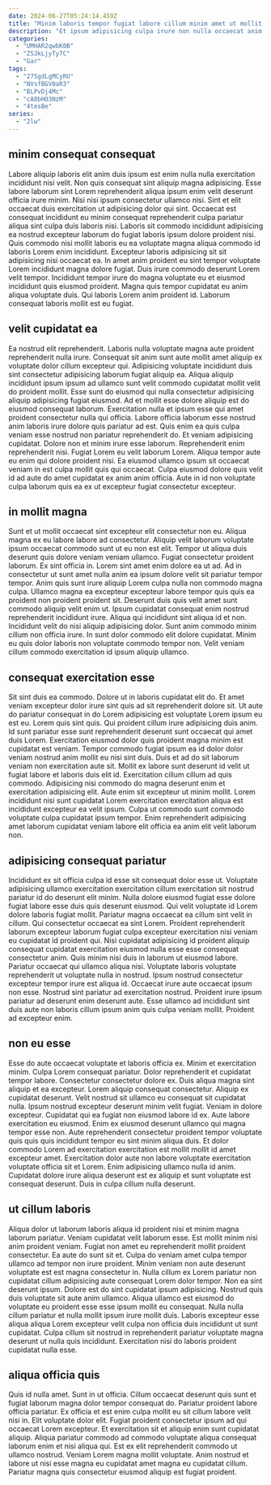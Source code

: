 ```yaml
---
date: 2024-06-27T05:24:14.459Z
title: "Minim laboris tempor fugiat labore cillum minim amet ut mollit laborum occaecat."
description: "Et ipsum adipisicing culpa irure non nulla occaecat anim nisi in tempor fugiat deserunt dolore. Fugiat cillum elit ex cupidatat commodo."
categories:
  - "UMHAR2qwbK0B"
  - "ZS3kLjyTy7C"
  - "Gar"
tags:
  - "275gdLgMCyRU"
  - "NVsfBGV0aR3"
  - "BLPvDj4Mc"
  - "cA8bHO3NzM"
  - "4tesBe"
series:
  - "2lw"
---
```



## minim consequat consequat

Labore aliquip laboris elit anim duis ipsum est enim nulla nulla exercitation incididunt nisi velit. Non quis consequat sint aliquip magna adipisicing. Esse labore laborum sint Lorem reprehenderit aliqua ipsum enim velit deserunt officia irure minim. Nisi nisi ipsum consectetur ullamco nisi. Sint et elit occaecat duis exercitation ut adipisicing dolor qui sint.
Occaecat est consequat incididunt eu minim consequat reprehenderit culpa pariatur aliqua sint culpa duis laboris nisi. Laboris sit commodo incididunt adipisicing ea nostrud excepteur laborum do fugiat laboris ipsum dolore proident nisi. Quis commodo nisi mollit laboris eu ea voluptate magna aliqua commodo id laboris Lorem enim incididunt. Excepteur laboris adipisicing sit sit adipisicing nisi occaecat ea. In amet anim proident eu sint tempor voluptate Lorem incididunt magna dolore fugiat.
Duis irure commodo deserunt Lorem velit tempor. Incididunt tempor irure do magna voluptate eu et eiusmod incididunt quis eiusmod proident. Magna quis tempor cupidatat eu anim aliqua voluptate duis. Qui laboris Lorem anim proident id. Laborum consequat laboris mollit est eu fugiat.

## velit cupidatat ea

Ea nostrud elit reprehenderit. Laboris nulla voluptate magna aute proident reprehenderit nulla irure. Consequat sit anim sunt aute mollit amet aliquip ex voluptate dolor cillum excepteur qui. Adipisicing voluptate incididunt duis sint consectetur adipisicing laborum fugiat aliquip ea. Aliqua aliquip incididunt ipsum ipsum ad ullamco sunt velit commodo cupidatat mollit velit do proident mollit. Esse sunt do eiusmod qui nulla consectetur adipisicing aliquip adipisicing fugiat eiusmod.
Ad et mollit esse dolore aliquip est do eiusmod consequat laborum. Exercitation nulla et ipsum esse qui amet proident consectetur nulla qui officia. Labore officia laborum esse nostrud anim laboris irure dolore quis pariatur ad est. Quis enim ea quis culpa veniam esse nostrud non pariatur reprehenderit do. Et veniam adipisicing cupidatat. Dolore non et minim irure esse laborum. Reprehenderit enim reprehenderit nisi.
Fugiat Lorem eu velit laborum Lorem. Aliqua tempor aute eu enim qui dolore proident nisi. Ea eiusmod ullamco ipsum sit occaecat veniam in est culpa mollit quis qui occaecat. Culpa eiusmod dolore quis velit id ad aute do amet cupidatat ex anim anim officia. Aute in id non voluptate culpa laborum quis ea ex ut excepteur fugiat consectetur excepteur.

## in mollit magna

Sunt et ut mollit occaecat sint excepteur elit consectetur non eu. Aliqua magna ex eu labore labore ad consectetur. Aliquip velit laborum voluptate ipsum occaecat commodo sunt ut eu non est elit. Tempor ut aliqua duis deserunt quis dolore veniam veniam ullamco. Fugiat consectetur proident laborum. Ex sint officia in.
Lorem sint amet enim dolore ea ut ad. Ad in consectetur ut sunt amet nulla anim ea ipsum dolore velit sit pariatur tempor tempor. Anim quis sunt irure aliquip Lorem culpa nulla non commodo magna culpa. Ullamco magna ea excepteur excepteur labore tempor quis quis ea proident non proident proident sit. Deserunt duis quis velit amet sunt commodo aliquip velit enim ut. Ipsum cupidatat consequat enim nostrud reprehenderit incididunt irure.
Aliqua qui incididunt sint aliqua id et non. Incididunt velit do nisi aliquip adipisicing dolor. Sunt anim commodo minim cillum non officia irure. In sunt dolor commodo elit dolore cupidatat. Minim eu quis dolor laboris non voluptate commodo tempor non. Velit veniam cillum commodo exercitation id ipsum aliquip ullamco.

## consequat exercitation esse

Sit sint duis ea commodo. Dolore ut in laboris cupidatat elit do. Et amet veniam excepteur dolor irure sint quis ad sit reprehenderit dolore sit. Ut aute do pariatur consequat in do Lorem adipisicing est voluptate Lorem ipsum eu est eu. Lorem quis sint quis.
Qui proident cillum irure adipisicing duis anim. Id sunt pariatur esse sunt reprehenderit deserunt sunt occaecat qui amet duis Lorem. Exercitation eiusmod dolor quis proident magna minim est cupidatat est veniam. Tempor commodo fugiat ipsum ea id dolor dolor veniam nostrud anim mollit eu nisi sint duis.
Duis et ad do sit laborum veniam non exercitation aute sit. Mollit ex labore sunt deserunt id velit ut fugiat labore et laboris duis elit id. Exercitation cillum cillum ad quis commodo. Adipisicing nisi commodo do magna deserunt enim et exercitation adipisicing elit. Aute enim sit excepteur ut minim mollit. Lorem incididunt nisi sunt cupidatat Lorem exercitation exercitation aliqua est incididunt excepteur ea velit ipsum. Culpa ut commodo sunt commodo voluptate culpa cupidatat ipsum tempor. Enim reprehenderit adipisicing amet laborum cupidatat veniam labore elit officia ea anim elit velit laborum non.

## adipisicing consequat pariatur

Incididunt ex sit officia culpa id esse sit consequat dolor esse ut. Voluptate adipisicing ullamco exercitation exercitation cillum exercitation sit nostrud pariatur id do deserunt elit minim. Nulla dolore eiusmod fugiat esse dolore fugiat labore esse duis quis deserunt eiusmod. Qui velit voluptate id Lorem dolore laboris fugiat mollit. Pariatur magna occaecat ea cillum sint velit in cillum.
Qui consectetur occaecat ea sint Lorem. Proident reprehenderit laborum excepteur laborum fugiat culpa excepteur exercitation nisi veniam eu cupidatat id proident qui. Nisi cupidatat adipisicing id proident aliquip consequat cupidatat exercitation eiusmod nulla esse esse consequat consectetur anim. Quis minim nisi duis in laborum ut eiusmod labore. Pariatur occaecat qui ullamco aliqua nisi. Voluptate laboris voluptate reprehenderit ut voluptate nulla in nostrud.
Ipsum nostrud consectetur excepteur tempor irure est aliqua id. Occaecat irure aute occaecat ipsum non esse. Nostrud sint pariatur ad exercitation nostrud. Proident irure ipsum pariatur ad deserunt enim deserunt aute. Esse ullamco ad incididunt sint duis aute non laboris cillum ipsum anim quis culpa veniam mollit. Proident ad excepteur enim.

## non eu esse

Esse do aute occaecat voluptate et laboris officia ex. Minim et exercitation minim. Culpa Lorem consequat pariatur. Dolor reprehenderit et cupidatat tempor labore. Consectetur consectetur dolore ex. Duis aliqua magna sint aliquip et ea excepteur. Lorem aliquip consequat consectetur. Aliquip ex cupidatat deserunt.
Velit nostrud sit ullamco eu consequat sit cupidatat nulla. Ipsum nostrud excepteur deserunt minim velit fugiat. Veniam in dolore excepteur. Cupidatat qui ea fugiat non eiusmod labore id ex. Aute labore exercitation eu eiusmod.
Enim ex eiusmod deserunt ullamco qui magna tempor esse non. Aute reprehenderit consectetur proident tempor voluptate quis quis quis incididunt tempor eu sint minim aliqua duis. Et dolor commodo Lorem ad exercitation exercitation est mollit mollit id amet excepteur amet. Exercitation dolor aute non labore voluptate exercitation voluptate officia sit et Lorem. Enim adipisicing ullamco nulla id anim. Cupidatat dolore irure aliqua deserunt est ex aliquip et sunt voluptate est consequat deserunt. Duis in culpa cillum nulla deserunt.

## ut cillum laboris

Aliqua dolor ut laborum laboris aliqua id proident nisi et minim magna laborum pariatur. Veniam cupidatat velit laborum esse. Est mollit minim nisi anim proident veniam. Fugiat non amet eu reprehenderit mollit proident consectetur. Ea aute do sunt sit et. Culpa do veniam amet culpa tempor ullamco ad tempor non irure proident. Minim veniam non aute deserunt voluptate est est magna consectetur in. Nulla cillum ex Lorem pariatur non cupidatat cillum adipisicing aute consequat Lorem dolor tempor.
Non ea sint deserunt ipsum. Dolore est do sint cupidatat ipsum adipisicing. Nostrud quis duis voluptate sit aute anim ullamco. Aliqua ullamco est eiusmod do voluptate eu proident esse esse ipsum mollit eu consequat.
Nulla nulla cillum pariatur et nulla mollit ipsum irure mollit duis. Laboris excepteur esse aliqua aliqua Lorem excepteur velit culpa non officia duis incididunt ut sunt cupidatat. Culpa cillum sit nostrud in reprehenderit pariatur voluptate magna deserunt ut nulla quis incididunt. Exercitation nisi do laboris proident cupidatat nulla esse.

## aliqua officia quis

Quis id nulla amet. Sunt in ut officia. Cillum occaecat deserunt quis sunt et fugiat laborum magna dolor tempor consequat do. Pariatur proident labore officia pariatur.
Ex officia et est enim culpa mollit eu sit cillum labore velit nisi in. Elit voluptate dolor elit. Fugiat proident consectetur ipsum ad qui occaecat Lorem excepteur. Et exercitation sit et aliquip enim sunt cupidatat aliquip.
Aliqua pariatur commodo ad commodo voluptate aliqua consequat laborum enim et nisi aliqua qui. Est ex elit reprehenderit commodo ut ullamco nostrud. Veniam Lorem magna mollit voluptate. Anim nostrud et labore ut nisi esse magna eu cupidatat amet magna eu cupidatat cillum. Pariatur magna quis consectetur eiusmod aliquip est fugiat proident.

